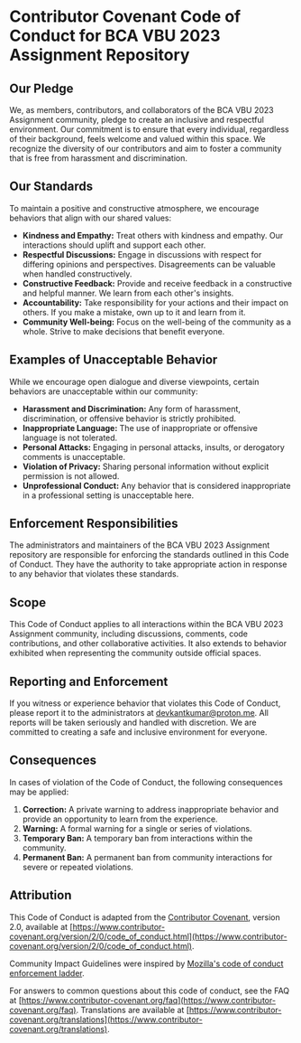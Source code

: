 # Contributor Covenant Code of Conduct for BCA VBU 2023 Assignment Repository

## Our Pledge

We, as members, contributors, and collaborators of the BCA VBU 2023 Assignment community, pledge to create an inclusive and respectful environment. Our commitment is to ensure that every individual, regardless of their background, feels welcome and valued within this space. We recognize the diversity of our contributors and aim to foster a community that is free from harassment and discrimination.

## Our Standards

To maintain a positive and constructive atmosphere, we encourage behaviors that align with our shared values:

* **Kindness and Empathy:** Treat others with kindness and empathy. Our interactions should uplift and support each other.
* **Respectful Discussions:** Engage in discussions with respect for differing opinions and perspectives. Disagreements can be valuable when handled constructively.
* **Constructive Feedback:** Provide and receive feedback in a constructive and helpful manner. We learn from each other's insights.
* **Accountability:** Take responsibility for your actions and their impact on others. If you make a mistake, own up to it and learn from it.
* **Community Well-being:** Focus on the well-being of the community as a whole. Strive to make decisions that benefit everyone.

## Examples of Unacceptable Behavior

While we encourage open dialogue and diverse viewpoints, certain behaviors are unacceptable within our community:

* **Harassment and Discrimination:** Any form of harassment, discrimination, or offensive behavior is strictly prohibited.
* **Inappropriate Language:** The use of inappropriate or offensive language is not tolerated.
* **Personal Attacks:** Engaging in personal attacks, insults, or derogatory comments is unacceptable.
* **Violation of Privacy:** Sharing personal information without explicit permission is not allowed.
* **Unprofessional Conduct:** Any behavior that is considered inappropriate in a professional setting is unacceptable here.

## Enforcement Responsibilities

The administrators and maintainers of the BCA VBU 2023 Assignment repository are responsible for enforcing the standards outlined in this Code of Conduct. They have the authority to take appropriate action in response to any behavior that violates these standards.

## Scope

This Code of Conduct applies to all interactions within the BCA VBU 2023 Assignment community, including discussions, comments, code contributions, and other collaborative activities. It also extends to behavior exhibited when representing the community outside official spaces.

## Reporting and Enforcement

If you witness or experience behavior that violates this Code of Conduct, please report it to the administrators at [devkantkumar@proton.me](mailto:devkantkumar@proton.me). All reports will be taken seriously and handled with discretion. We are committed to creating a safe and inclusive environment for everyone.

## Consequences

In cases of violation of the Code of Conduct, the following consequences may be applied:

1. **Correction:** A private warning to address inappropriate behavior and provide an opportunity to learn from the experience.
2. **Warning:** A formal warning for a single or series of violations.
3. **Temporary Ban:** A temporary ban from interactions within the community.
4. **Permanent Ban:** A permanent ban from community interactions for severe or repeated violations.

## Attribution

This Code of Conduct is adapted from the [Contributor Covenant][homepage], version 2.0, available at [https://www.contributor-covenant.org/version/2/0/code_of_conduct.html](https://www.contributor-covenant.org/version/2/0/code_of_conduct.html).

Community Impact Guidelines were inspired by [Mozilla's code of conduct enforcement ladder](https://github.com/mozilla/diversity).

For answers to common questions about this code of conduct, see the FAQ at [https://www.contributor-covenant.org/faq](https://www.contributor-covenant.org/faq). Translations are available at [https://www.contributor-covenant.org/translations](https://www.contributor-covenant.org/translations).

[homepage]: https://www.contributor-covenant.org
